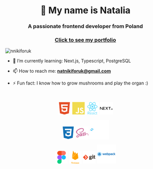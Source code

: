 <h1 align="center">👋 My name is Natalia</h1>
<h3 align="center">A passionate frontend developer from Poland</h3>
<h3 align="center"><a target="_blank" href="https://nikidesigns.netlify.app/">Click to see my portfolio</a></h3>
<img src="https://komarev.com/ghpvc/?username=nnikiforuk&label=Profile%20views&color=0e75b6&style=flat" alt="nnikiforuk" />

- 🌱 I’m currently learning: Next.js, Typescript, PostgreSQL

- 📫 How to reach me: **natnikiforuk@gmail.com**

- ⚡ Fun fact: I know how to grow mushrooms and play the organ :)

<br />


<p align="center">
  <img src="https://raw.githubusercontent.com/devicons/devicon/master/icons/html5/html5-plain.svg" alt="html5" width="40" height="40"/> 
  <img src="https://raw.githubusercontent.com/devicons/devicon/master/icons/javascript/javascript-plain.svg" alt="javascript" width="40" height="40"/> 
  <img src="https://raw.githubusercontent.com/devicons/devicon/master/icons/react/react-original-wordmark.svg" alt="react" width="40" height="40"/> 
  <img src="https://raw.githubusercontent.com/devicons/devicon/master/icons/nextjs/nextjs-original-wordmark.svg" alt="nextjs" width="40" height="40"/> 
</p>

<p align="center">
  <img src="https://raw.githubusercontent.com/devicons/devicon/master/icons/css3/css3-plain.svg" alt="css3" width="40" height="40"/> 
  <img src="https://raw.githubusercontent.com/devicons/devicon/master/icons/sass/sass-original.svg" alt="sass" width="40" height="40"/> 
  <img src="https://raw.githubusercontent.com/devicons/devicon/master/icons/tailwindcss/tailwindcss-original-wordmark.svg" alt="tailwind" width="60" height="60"/> 
</p>

<p align="center">
  <img src="https://raw.githubusercontent.com/devicons/devicon/master/icons/figma/figma-original.svg" alt="figma" width="40" height="40"/> 
  <img src="https://raw.githubusercontent.com/devicons/devicon/master/icons/firebase/firebase-plain-wordmark.svg" alt="firebase" width="40" height="40"/> 
  <img src="https://raw.githubusercontent.com/devicons/devicon/master/icons/git/git-original-wordmark.svg" alt="git" width="40" height="40"/> 
  <img src="https://raw.githubusercontent.com/devicons/devicon/master/icons/webpack/webpack-original-wordmark.svg" alt="webpack" width="60" height="60"/> 
</p>
